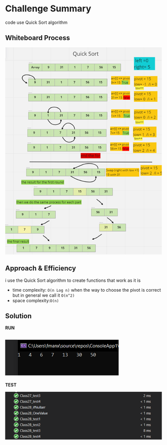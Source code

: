 # Challenge Summary
code use  Quick Sort algorithm 
## Whiteboard Process
![img](../../../image/Class28/WB_28.PNG)

## Approach & Efficiency
i use the Quick Sort algorithm to create functions that work as it is

- time complexity: `O(n Log n)` when the way to choose the pivot is correct but in general we call it `O(n^2)` 
- space complexity:`O(n)`

## Solution
**RUN**


![img](../../../image/Class28/run_28.PNG)
----
**TEST**


![img](../../../image/Class28/test28.PNG)

